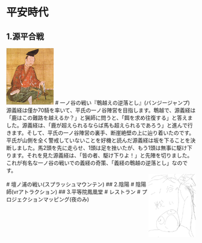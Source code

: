 # 平安時代
## 1.源平合戦
<img src = "image.png" width = "25%" height = "25%">
# 一ノ谷の戦い『鵯越えの逆落とし』(バンジージャンプ)
源義経は僅か70騎を率いて、平氏の一ノ谷陣営を目指します。鵯越で、源義経は「鹿はこの難路を越えるか？」と猟師に問うと、「餌を求め往復する」と答えました。源義経は、「鹿が超えられるならば馬も超えられるであろう」と進んで行きます。そして、平氏の一ノ谷陣営の裏手、断崖絶壁の上に辿り着いたのです。平氏が山側を全く警戒していないことを好機と読んだ源義経は坂を下ることを決断しました。馬2頭を先に走らせ、1頭は足を挫いたが、もう1頭は無事に駆け下ります。それを見た源義経は、「皆の者、駆け下りよ！」と先陣を切りました。これが有名な一ノ谷の戦いでの義経の奇策、「義経の鵯越の逆落とし」なのです。<br>
<img src = "sazae.jpg" width = "25%" height = "25%" align = "right">
<br>
# 壇ノ浦の戦い(スプラッシュマウンテン)
## 2.陰陽
# 陰陽師(vrアトラクション)
## 3.平等院鳳凰堂
# レストラン
# プロジェクションマッピング(夜のみ)

